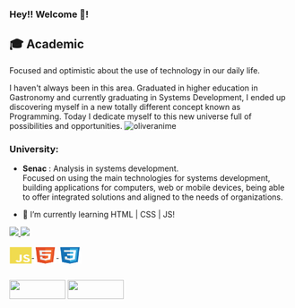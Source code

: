  ### Hey!! Welcome 🙂!
 ## 🎓 Academic 
  Focused and optimistic about the use of technology in our daily life.

I haven't always been in this area. Graduated in higher education in Gastronomy and currently graduating in Systems Development, I ended up discovering myself in a new totally different concept known as Programming.
Today I dedicate myself to this new universe full of possibilities and opportunities. ![oliveranime](https://user-images.githubusercontent.com/83568294/134269234-c69b0c50-300f-126b-8d67-23023a070f09.jpg)


 ### University: </br>
  + **Senac** : Analysis in systems development.</br>
  Focused on using the main technologies for systems development, building applications for computers, web or mobile devices, being able to offer integrated solutions and aligned to the needs of organizations. 

- 📖 I’m currently learning HTML | CSS | JS!

 
 <div>
  <a href="https://github.com/Miguel-Lima">
  <img height="165em" src="https://github-readme-stats.vercel.app/api?username=Miguel-Lima&show_icons=true&theme=tokyonight&include_all_commits=true&count_private=true"/>
  <img height="165em" src="https://github-readme-stats.vercel.app/api/top-langs/?username=Miguel-Lima&layout=compact&langs_count=7&theme=tokyonight"/>
</div> 
<div style="display: inline_block"><br>
  <img align="center" alt="M.L-Js" height="30" width="40" src="https://raw.githubusercontent.com/devicons/devicon/master/icons/javascript/javascript-plain.svg">
  <img align="center" alt="M.L-HTML" height="30" width="40" src="https://raw.githubusercontent.com/devicons/devicon/master/icons/html5/html5-original.svg">
  <img align="center" alt="M.L-CSS" height="30" width="40" src="https://raw.githubusercontent.com/devicons/devicon/master/icons/css3/css3-original.svg">
 
</div>
  
 ##
 
<div> 
  <a href="mailto:miguellimaoliver97@gmail.com" target="_blank"><img width="100em" height="34em" src="https://img.shields.io/badge/Gmail-D14836?style=for-the-badge&logo=gmail&logoColor=white" target="_blank"></a> 
  <a href="https://www.linkedin.com/in/adsmiguel/" target="_blank"><img width="100em" height="34em" src="https://img.shields.io/badge/-LinkedIn-%230077B5?style=for-the-badge&logo=linkedin&logoColor=white" target="_blank"></a> 
 
</div>
